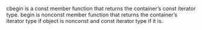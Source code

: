 cbegin is a const member function that returns the container’s const iterator type.
begin is nonconst member function that returns the container’s iterator type if object is nonconst and const iterator type if it is.
